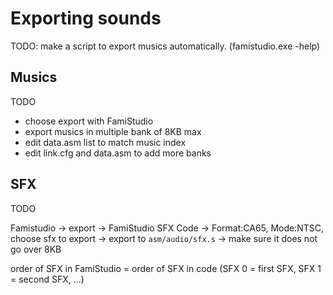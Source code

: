 # Exporting sounds

TODO: make a script to export musics automatically. (famistudio.exe -help)

## Musics

TODO

- choose export with FamiStudio
- export musics in multiple bank of 8KB max
- edit data.asm list to match music index
- edit link.cfg and data.asm to add more banks

## SFX

TODO

Famistudio ->
export ->
FamiStudio SFX Code ->
Format:CA65, Mode:NTSC, choose sfx to export ->
export to `asm/audio/sfx.s` ->
make sure it does not go over 8KB

order of SFX in FamiStudio = order of SFX in code
(SFX 0 = first SFX, SFX 1 = second SFX, ...)
